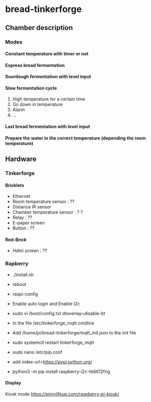 # bread-tinkerforge

## Chamber description

### Modes
#### Constant temperature with timer or not
#### Express bread fermentation
#### Sourdough fermentation with level input

#### Slow fermentation cycle
1. High temperature for a certain time 
1. Go down in temperature
1. Alarm
1. ...

#### Last bread fermentation with level input

#### Prepare the water in the correct temperature (depending the room temperature)
 
## Hardware
### Tinkerforge
#### Bricklets
* Ethernet
* Room temperature sensor : ??
* Distance IR sensor
* Chamber temperature sensor : ? ?
* Relay : ??
* E-paper screen
* Button : ??
#### Red-Brick
* Hdmi screen : ??

### Rapberry

* ./install.sh
* reboot
* raspi-config
* Enable auto login and Enable I2c
* sudo vi /boot/config.txt dtoverlay=disable-bt


* In the file /etc/tinkerforge_mqtt.cmdline 
* Add /home/pi/bread-tinkerforge/mqtt_init.json to the init file
* sudo systemctl restart tinkerforge_mqtt

* sudo nano /etc/pip.conf
* add index-url=https://pypi.python.org/
* python3 -m pip install raspberry-i2c-tb6612fng

#### Display


Kiosk mode
https://pimylifeup.com/raspberry-pi-kiosk/

